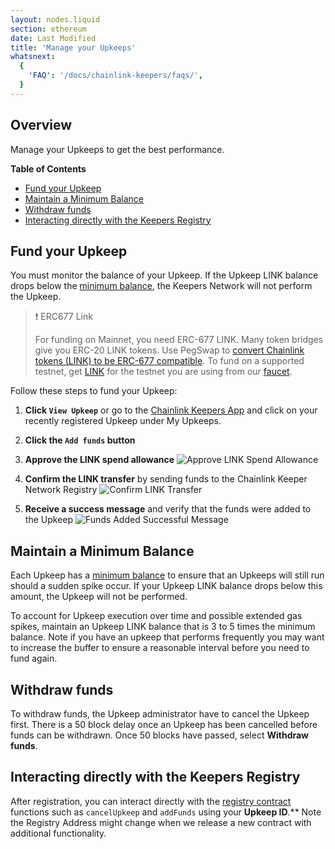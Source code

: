 ```yaml
---
layout: nodes.liquid
section: ethereum
date: Last Modified
title: 'Manage your Upkeeps'
whatsnext:
  {
    'FAQ': '/docs/chainlink-keepers/faqs/',
  }
---
```


## Overview

Manage your Upkeeps to get the best performance.


**Table of Contents**
+ [Fund your Upkeep](#fund-your-upkeep)
+ [Maintain a Minimum Balance](#maintain-a-minimum-balance)
+ [Withdraw funds](#withdraw-funds)
+ [Interacting directly with the Keepers Registry](#interacting-directly-with-the-keepers-registry)

## Fund your Upkeep

You must monitor the balance of your Upkeep. If the Upkeep LINK balance drops below the [minimum balance](../keeper-economics/#minimum-balance), the Keepers Network will not perform the Upkeep. 

>❗️ ERC677 Link
>
> For funding on Mainnet, you need ERC-677 LINK. Many token bridges give you ERC-20 LINK tokens. Use PegSwap to [convert Chainlink tokens (LINK) to be ERC-677 compatible](https://pegswap.chain.link/). To fund on a supported testnet, get [LINK](../../link-token-contracts/) for the testnet you are using from our [faucet](https://faucets.chain.link/).
>

Follow these steps to fund your Upkeep:

  1. **Click `View Upkeep`** or go to the [Chainlink Keepers App](https://keepers.chain.link) and click on your recently registered Upkeep under My Upkeeps.
  
  1. **Click the `Add funds` button**
  
  1. **Approve the LINK spend allowance** 
    ![Approve LINK Spend Allowance](/images/contract-devs/keeper/keeper-approve-allowance.png)
  
  1. **Confirm the LINK transfer** by sending funds to the Chainlink Keeper Network Registry
    ![Confirm LINK Transfer](/images/contract-devs/keeper/keeper-confirm-transfer.png)
    
  1. **Receive a success message** and verify that the funds were added to the Upkeep
    ![Funds Added Successful Message](/images/contract-devs/keeper/keeper-add-funds.png)


## Maintain a Minimum Balance

Each Upkeep has a [minimum balance](../keeper-economics/#minimum-balance) to ensure that an Upkeeps will still run should a sudden spike occur. If your Upkeep LINK balance drops below this amount, the Upkeep will not be performed.

To account for Upkeep execution over time and possible extended gas spikes, maintain an Upkeep LINK balance that is 3 to 5 times the minimum balance. Note if you have an upkeep that performs frequently you may want to increase the buffer to ensure a reasonable interval before you need to fund again.


## Withdraw funds

To withdraw funds, the Upkeep administrator have to cancel the Upkeep first. There is a 50 block delay once an Upkeep has been cancelled before funds can be withdrawn. Once 50 blocks have passed, select **Withdraw funds**.


## Interacting directly with the Keepers Registry

After registration, you can interact directly with the [registry contract](https://etherscan.io/address/0x7b3EC232b08BD7b4b3305BE0C044D907B2DF960B#code) functions such as `cancelUpkeep` and `addFunds` using your **Upkeep ID**.** Note the Registry Address might change when we release a new contract with additional functionality.